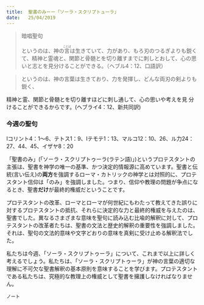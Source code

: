 ```yaml
---
title:  聖書のみーー「ソーラ・スクリプトューラ」
date:   25/04/2019
---
```



> <p>暗唱聖句</p>
> というのは、神の<ruby>言<rt>ことば</rt></ruby>は生きていて、力があり、もろ刃のつるぎよりも鋭くて、精神と霊魂と、関節と骨髄とを切り離すまでに刺しとおして、心の思いと志とを見分けることができる。（ヘブル4：12、口語訳）

> <p></p>
> というのは、神の言葉は生きており、力を発揮し、どんな両刃の剣よりも鋭く、
精神と霊、関節と骨髄とを切り離すほどに刺し通して、心の思いや考えを見
分けることができるからです。(ヘブライ4：12、新共同訳)

### 今週の聖句
Ⅰコリント4：1〜6、テトス1：9、Ⅰテモテ1：13、マルコ12：10、26、ル力24：27、44、45、イザヤ8：20

「聖書のみ」(「ソーラ・スクリプトゥーラ(ラテン語)」)というプロテスタントの主張は、聖書を神学の唯一の基準、かつ決定的情報源に高めています。聖書と伝統(言い伝え)の**両方**を強調するローマ・カトリックの神学とは対照的に、プロテスタント信仰は「のみ」を強調しました。つまり、信仰や教理の問題が争点になるとき、聖書**だけ**が最終的権威だということです。

プロテスタントの改革、ローマとローマが何世紀にもわたって教えてきた誤りに対するプロテスタントの抵抗、それらに決定的な力と最終的権威を与えたのは、聖書でした。異なるさまざまな意味を聖句に読み込む比喩的解釈に対して、プロテスタントの改革者たちは、聖書の文法と歴史的解釈の重要性を強調しました。それは、聖句の文法的意味や文字どおりの意味を真剣に受け止める解釈法でした。

私たちは今週、「ソーラ・スクリプトゥーラ」について、これまで以上に詳しく考えるでしょう。私たちは、「ソーラ・スクリプトゥーラ」が神の言葉の適切な理解に不可欠な聖書解釈の基本原則を意味することを学びます。プロテスタントである私たちは、究極的な教理上の権威として聖書を擁護しなければなりません。

`ノート`